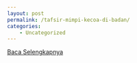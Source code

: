 ```yaml
---
layout: post
permalink: /tafsir-mimpi-kecoa-di-badan/
categories:
    - Uncategorized
---
```


[Baca Selengkapnya](/06)